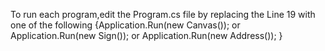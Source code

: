 To run each program,edit the Program.cs file by replacing the Line 19 with one of the following {Application.Run(new Canvas());
or Application.Run(new Sign());
or Application.Run(new Address());
}
